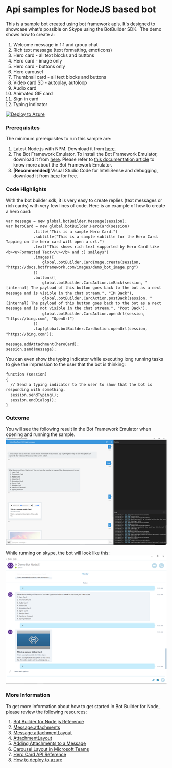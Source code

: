 ﻿# Api samples for NodeJS based bot
This is a sample bot created using bot framework apis. It's designed to showcase what's possible on Skype using the BotBuilder SDK. 
The demo shows how to create a:
1. Welcome message in 1:1 and group chat
2. Rich text message (text formatting, emoticons)
3. Hero card - all text blocks and buttons
4. Hero card - image only
5. Hero card - buttons only
6. Hero carousel
7. Thumbnail card - all text blocks and buttons
8. Video card SD - autoplay, autoloop
9. Audio card
10. Animated GIF card
11. Sign in card
12. Typing indicator

[Deploy Node/core-ApiSamples]: https://azuredeploy.net?repository=https://github.com/microsoft/BotBuilder-Samples/tree/master/Node/core-ApiSamples
[Deploy Button]: https://azuredeploy.net/deploybutton.png
[![Deploy to Azure][Deploy Button]][Deploy Node/core-ApiSamples]

### Prerequisites
The minimum prerequisites to run this sample are:
1. Latest Node.js with NPM. Download it from [here](https://nodejs.org/en/download/).
2. The Bot Framework Emulator. To install the Bot Framework Emulator, download it from [here](https://emulator.botframework.com/). Please refer to [this documentation article](https://github.com/microsoft/botframework-emulator/wiki/Getting-Started) to know more about the Bot Framework Emulator.
3. **[Recommended]** Visual Studio Code for IntelliSense and debugging, download it from [here](https://code.visualstudio.com/) for free.

### Code Highlights
With the bot builder sdk, it is very easy to create replies (text messages or rich cards) with very few lines of code. Here is an example of how to create a hero card:
```
var message = new global.botBuilder.Message(session);
var heroCard = new global.botBuilder.HeroCard(session)
            .title("This is a sample Hero Card.")
            .subtitle("This is a sample subtitle for the Hero Card. Tapping on the hero card will open a url.")
            .text("This shows rich text supported by Hero Card like <b><u>Formatted Text</u></b> and :) smileys")
            .images([
                global.botBuilder.CardImage.create(session, "https://docs.botframework.com/images/demo_bot_image.png")
            ])
            .buttons([
                global.botBuilder.CardAction.imBack(session, "[internal] The payload of this button goes back to the bot as a next message and is visible in the chat stream.", "IM Back"),
                global.botBuilder.CardAction.postBack(session, "[internal] The payload of this button goes back to the bot as a next message and is not visible in the chat stream.", "Post Back"),
                global.botBuilder.CardAction.openUrl(session, "https://bing.com", "OpenUrl")
            ])
            .tap(global.botBuilder.CardAction.openUrl(session, "https://bing.com"));

message.addAttachment(heroCard);
session.send(message);
```

You can even show the typing indicator while executing long running tasks to give the impression to the user that the bot is thinking:
```
function (session)
{
  // Send a typing indicator to the user to show that the bot is responding with something.
  session.sendTyping();
  session.endDialog();
}
```

### Outcome
You will see the following result in the Bot Framework Emulator when opening and running the sample.
![Sample Outcome](images/emulator.png)

While running on skype, the bot will look like this:
![Sample Outcome](images/skype.png)

### More Information
To get more information about how to get started in Bot Builder for Node, please review the following resources:
1. [Bot Builder for Node.js Reference](https://docs.botframework.com/en-us/node/builder/overview/#navtitle)
2. [Message.attachments](https://docs.botframework.com/en-us/node/builder/chat-reference/classes/_botbuilder_d_.message.html#attachments)
3. [Message.attachmentLayout](https://docs.botframework.com/en-us/node/builder/chat-reference/classes/_botbuilder_d_.message.html#attachmentlayout)
4. [AttachmentLayout](https://docs.botframework.com/en-us/node/builder/chat-reference/modules/_botbuilder_d_.html#attachmentlayout)
5. [Adding Attachments to a Message](https://docs.botframework.com/en-us/core-concepts/attachments)
6. [Carousel Layout in Microsoft Teams](https://msdn.microsoft.com/en-us/microsoft-teams/bots#carousel-layout)
7. [Hero Card API Reference](https://docs.botframework.com/en-us/node/builder/chat-reference/classes/_botbuilder_d_.herocard.html)
8. [How to deploy to azure](https://docs.botframework.com/en-us/node/builder/guides/deploying-to-azure/#i-want-to-setup-continuous-integration-from-github)
